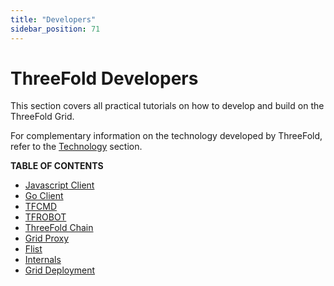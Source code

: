 ```yaml
---
title: "Developers"
sidebar_position: 71
---
```


# ThreeFold Developers

This section covers all practical tutorials on how to develop and build on the ThreeFold Grid.

For complementary information on the technology developed by ThreeFold, refer to the [Technology](../../knowledge_base/technology_toc/technology_toc.md) section.

**TABLE OF CONTENTS**

- [Javascript Client](./grid3_javascript/grid3_javascript.md)
- [Go Client](./grid3_go/grid3_go.md)
- [TFCMD](./tfcmd/tfcmd.md)
- [TFROBOT](./tfrobot/tfrobot.md)
- [ThreeFold Chain](./tfchain/tfchain.md)
- [Grid Proxy](proxy_readme/proxy_readme.md)
- [Flist](./flist/flist.md)
- [Internals](./internals/internals.md)
- [Grid Deployment](./grid_deployment/grid_deployment.md)